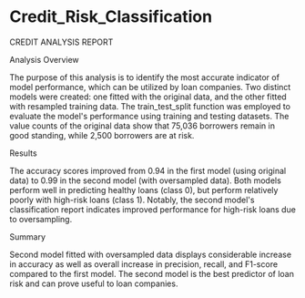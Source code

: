 # Credit_Risk_Classification

CREDIT ANALYSIS REPORT

Analysis Overview

The purpose of this analysis is to identify the most accurate indicator of model performance, which can be utilized by loan companies. Two distinct models were created: one fitted with the original data, and the other fitted with resampled training data. The train_test_split function was employed to evaluate the model's performance using training and testing datasets. The value counts of the original data show that 75,036 borrowers remain in good standing, while 2,500 borrowers are at risk. 

Results

The accuracy scores improved from 0.94 in the first model (using original data) to 0.99 in the second model (with oversampled data). Both models perform well in predicting healthy loans (class 0), but perform relatively poorly with high-risk loans (class 1). Notably, the second model's classification report indicates improved performance for high-risk loans due to oversampling.

Summary

Second model fitted with oversampled data displays considerable increase in accuracy as well as overall increase in  precision, recall, and F1-score compared to the first model. The second model is the best predictor of loan risk and can prove useful to loan companies.  
